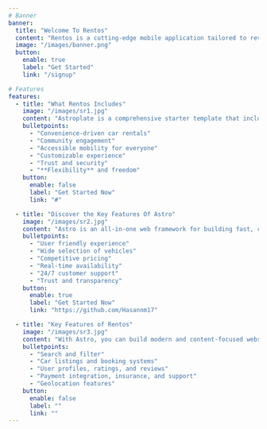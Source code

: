 ```yaml
---
# Banner
banner:
  title: "Welcome To Rentos"
  content: "Rentos is a cutting-edge mobile application tailored to revolutionize car renting for people all across Lebanon! Designed with convenience and efficiency in mind, Rentos connects users with a wide selection of vehicles, ranging from budget-friendly options to premium rides, ensuring a seamless rental experience for every need. With a user-friendly design, secure payments, and 24/7 support, Rentos is the ultimate solution for convenient and stress-free rentals."
  image: "/images/banner.png"
  button:
    enable: true
    label: "Get Started"
    link: "/signup"

# Features
features:
  - title: "What Rentos Includes"
    image: "/images/sr1.jpg"
    content: "Astroplate is a comprehensive starter template that includes everything you need to get started with your Astro project. What's Included in Astroplate"
    bulletpoints:
      - "Convenience-driven car rentals"
      - "Community engagement"
      - "Accessible mobility for everyone"
      - "Customizable experience"
      - "Trust and security"
      - "**Flexibility** and freedom"
    button:
      enable: false
      label: "Get Started Now"
      link: "#"

  - title: "Discover the Key Features Of Astro"
    image: "/images/sr2.jpg"
    content: "Astro is an all-in-one web framework for building fast, content-focused websites. It offers a range of exciting features for developers and website creators. Some of the key features are:"
    bulletpoints:
      - "User friendly experience"
      - "Wide selection of vehicles"
      - "Competitive pricing"
      - "Real-time availability"
      - "24/7 customer support"
      - "Trust and transparency"
    button:
      enable: true
      label: "Get Started Now"
      link: "https://github.com/Hasannm17"

  - title: "Key Features of Rentos"
    image: "/images/sr3.jpg"
    content: "With Astro, you can build modern and content-focused websites without sacrificing performance or ease of use."
    bulletpoints:
      - "Search and filter"
      - "Car listings and booking systems"
      - "User profiles, ratings, and reviews"
      - "Payment integration, insurance, and support"
      - "Geolocation features"
    button:
      enable: false
      label: ""
      link: ""
---
```

